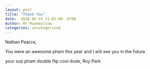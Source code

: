 ```yaml
---
layout: post
title: "Thank You"
date:  2018-05-15 11:01:00 -0700 
Author: Mr_Mashmallow
categories: uncategorized
---
```

Nathan Pearce,

You were an awesome pham this year and I will see you in the future

your sup pham double flip cool dude,
Roy Park
